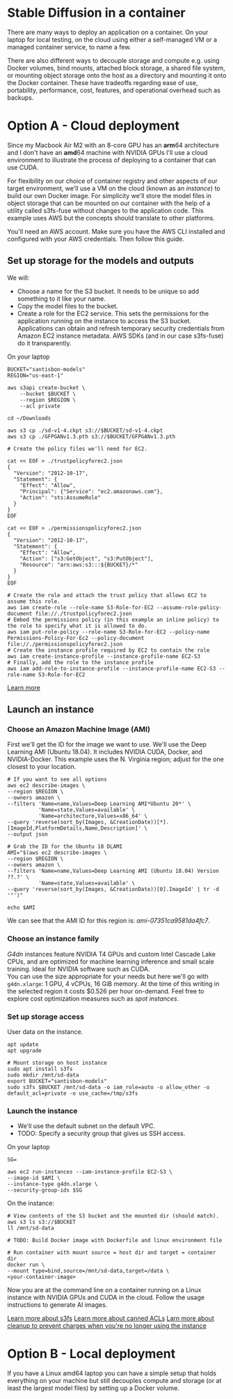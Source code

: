 # Stable Diffusion in a container

There are many ways to deploy an application on a container. On your laptop for local testing, on the cloud using either a self-managed VM or a managed container service, to name a few.  

There are also different ways to decouple storage and compute e.g. using Docker volumes, bind mounts, attached block storage, a shared file system, or mounting object storage onto the host as a directory and mounting it onto the Docker container. These have tradeoffs regarding ease of use, portability, performance, cost, features, and operational overhead such as backups.  

# Option A - Cloud deployment

Since my Macbook Air M2 with an 8-core GPU has an **arm**64 architecture and I don't have an **amd**64 machine with NVIDIA GPUs I'll use a cloud environment to illustrate the process of deploying to a container that can use CUDA.  

For flexibility on our choice of container registry and other aspects of our target environment, we'll use a VM on the cloud (known as an *instance*) to build our own Docker image. For simplicity we'll store the model files in object storage that can be mounted on our container with the help of a utility called s3fs-fuse without changes to the application code. This example uses AWS but the concepts should translate to other platforms.  

You'll need an AWS account. Make sure you have the AWS CLI installed and configured with your AWS credentials. Then follow this guide.  

## Set up storage for the models and outputs

We will:
- Choose a name for the S3 bucket. It needs to be unique so add something to it like your name.  
- Copy the model files to the bucket.  
- Create a role for the EC2 service. This sets the permissions for the application running on the instance to access the S3 bucket. Applications can obtain and refresh temporary security credentials from Amazon EC2 instance metadata. AWS SDKs (and in our case s3fs-fuse) do it transparently.

On your laptop
```Shell
BUCKET="santisbon-models"
REGION="us-east-1"

aws s3api create-bucket \
    --bucket $BUCKET \
    --region $REGION \
    --acl private

cd ~/Downloads

aws s3 cp ./sd-v1-4.ckpt s3://$BUCKET/sd-v1-4.ckpt
aws s3 cp ./GFPGANv1.3.pth s3://$BUCKET/GFPGANv1.3.pth

# Create the policy files we'll need for EC2.

cat << EOF > ./trustpolicyforec2.json
{
  "Version": "2012-10-17",
  "Statement": {
    "Effect": "Allow",
    "Principal": {"Service": "ec2.amazonaws.com"},
    "Action": "sts:AssumeRole"
  }
}
EOF

cat << EOF > ./permissionspolicyforec2.json
{
  "Version": "2012-10-17",
  "Statement": {
    "Effect": "Allow",
    "Action": ["s3:GetObject", "s3:PutObject"],
    "Resource": "arn:aws:s3:::${BUCKET}/*"
  }
}
EOF

# Create the role and attach the trust policy that allows EC2 to assume this role.
aws iam create-role --role-name S3-Role-for-EC2 --assume-role-policy-document file://./trustpolicyforec2.json
# Embed the permissions policy (in this example an inline policy) to the role to specify what it is allowed to do.
aws iam put-role-policy --role-name S3-Role-for-EC2 --policy-name Permissions-Policy-For-Ec2 --policy-document file://./permissionspolicyforec2.json
# Create the instance profile required by EC2 to contain the role
aws iam create-instance-profile --instance-profile-name EC2-S3
# Finally, add the role to the instance profile
aws iam add-role-to-instance-profile --instance-profile-name EC2-S3 --role-name S3-Role-for-EC2
```

[Learn more](https://docs.aws.amazon.com/IAM/latest/UserGuide/id_roles_create_for-service.html)

## Launch an instance

### Choose an Amazon Machine Image (AMI) 

First we'll get the ID for the image we want to use. We'll use the Deep Learning AMI (Ubuntu 18.04). It includes NVIDIA CUDA, Docker, and NVIDIA-Docker. This example uses the N. Virginia region; adjust for the one closest to your location.

```Shell
# If you want to see all options
aws ec2 describe-images \
--region $REGION \
--owners amazon \
--filters 'Name=name,Values=Deep Learning AMI*Ubuntu 20*' \
          'Name=state,Values=available' \
          'Name=architecture,Values=x86_64' \
--query 'reverse(sort_by(Images, &CreationDate))[*].[ImageId,PlatformDetails,Name,Description]' \
--output json

# Grab the ID for the Ubuntu 18 DLAMI
AMI="$(aws ec2 describe-images \
--region $REGION \
--owners amazon \
--filters 'Name=name,Values=Deep Learning AMI (Ubuntu 18.04) Version ??.?' \
          'Name=state,Values=available' \
--query 'reverse(sort_by(Images, &CreationDate))[0].ImageId' | tr -d  '"')"

echo $AMI
```

We can see that the AMI ID for this region is: *ami-07351ca9581da4fc7*.

### Choose an instance family

*G4dn* instances feature NVIDIA T4 GPUs and custom Intel Cascade Lake CPUs, and are optimized for machine learning inference and small scale training. Ideal for NVIDIA software such as CUDA.  
You can use the size appropriate for your needs but here we'll go with ```g4dn.xlarge```: 1 GPU, 4 vCPUs, 16 GiB memory. At the time of this writing in the selected region it costs $0.526 per hour on-demand. Feel free to explore cost optimization measures such as *spot instances*.

### Set up storage access

User data on the instance.
```Shell
apt update
apt upgrade

# Mount storage on host instance
sudo apt install s3fs
sudo mkdir /mnt/sd-data
export BUCKET="santisbon-models"
sudo s3fs $BUCKET /mnt/sd-data -o iam_role=auto -o allow_other -o default_acl=private -o use_cache=/tmp/s3fs
```

### Launch the instance

- We'll use the default subnet on the default VPC.
- TODO: Specify a security group that gives us SSH access.

On your laptop
```Shell
SG=

aws ec2 run-instances --iam-instance-profile EC2-S3 \
--image-id $AMI \
--instance-type g4dn.xlarge \
--security-group-ids $SG
```

On the instance:
```Shell
# View contents of the S3 bucket and the mounted dir (should match).
aws s3 ls s3://$BUCKET
ll /mnt/sd-data

# TODO: Build Docker image with Dockerfile and linux environment file

# Run container with mount source = host dir and target = container dir
docker run \
--mount type=bind,source=/mnt/sd-data,target=/data \
<your-container-image>
```

Now you are at the command line on a container running on a Linux instance with NVIDIA GPUs and CUDA in the cloud. Follow the usage instructions to generate AI images.  


[Learn more about s3fs](https://github.com/s3fs-fuse/s3fs-fuse/blob/master/doc/man/s3fs.1.in)
[Learn more about canned ACLs](https://docs.aws.amazon.com/AmazonS3/latest/userguide/acl-overview.html#canned-acl)
[Larn more about cleanup to prevent charges when you're no longer using the instance](https://docs.aws.amazon.com/dlami/latest/devguide/launch-config-cleanup.html)

# Option B - Local deployment

If you have a Linux amd64 laptop you can have a simple setup that holds everything on your machine but still decouples compute and storage (or at least the largest model files) by setting up a Docker volume.
